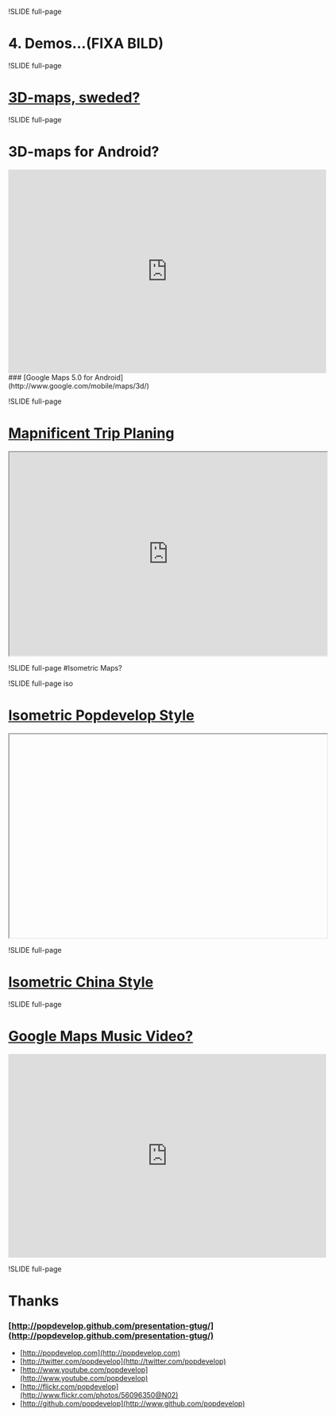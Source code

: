 !SLIDE full-page

# 4. Demos...(FIXA BILD)

!SLIDE full-page

# [3D-maps, sweded?](http://bit.ly/fxBpw0)

!SLIDE full-page

# 3D-maps for Android?
<iframe title="YouTube video player" width="640" height="410"
src="http://www.youtube.com/embed/TAh4yiCzgKw" frameborder="0"
allowfullscreen>
</iframe>
### [Google Maps 5.0 for Android](http://www.google.com/mobile/maps/3d/)

!SLIDE full-page

# [Mapnificent Trip Planing](http://www.mapnificent.net/torino/#/?lat0=45.061105116935906&lng0=7.713054452050756&t0=15)
<iframe title="Mapnificent Trip Planing" width="640" height="410"
src="http://www.mapnificent.net/torino/#/?lat0=45.061105116935906&lng0=7.713054452050756&t0=15"
framborder="0">
</iframe>

!SLIDE full-page
#Isometric Maps?

!SLIDE full-page iso

# [Isometric Popdevelop Style](http://sewa.se/isometric/)
<iframe class="isometric" title="Isometric sewa" width="640" height="410" framborder="0">
</iframe>

<script>
(function() {
  var iso = $('.isometric');
  $('.iso').bind("showoff:show", function() {
    iso.attr('src', "http://sewa.se/isometric");
  });
}());
</script>

!SLIDE full-page

# [Isometric China Style](http://bit.ly/fpzq1Q)

!SLIDE full-page

# [Google Maps Music Video?](http://www.thewildernessdowntown.com/)

<iframe title="YouTube video player" width="640" height="410"
src="http://www.youtube.com/embed/w44cdIOor7E#t=1m5s" frameborder="0"
allowfullscreen>
</iframe>

!SLIDE full-page

# Thanks

### [http://popdevelop.github.com/presentation-gtug/](http://popdevelop.github.com/presentation-gtug/)


* [http://popdevelop.com](http://popdevelop.com)
* [http://twitter.com/popdevelop](http://twitter.com/popdevelop)
* [http://www.youtube.com/popdevelop](http://www.youtube.com/popdevelop)
* [http://flickr.com/popdevelop](http://www.flickr.com/photos/56096350@N02)
* [http://github.com/popdevelop](http://www.github.com/popdevelop)



